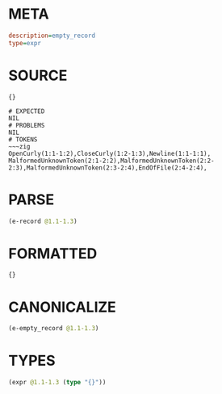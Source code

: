 # META
~~~ini
description=empty_record
type=expr
~~~
# SOURCE
~~~roc
{}
~~~
~~~
# EXPECTED
NIL
# PROBLEMS
NIL
# TOKENS
~~~zig
OpenCurly(1:1-1:2),CloseCurly(1:2-1:3),Newline(1:1-1:1),
MalformedUnknownToken(2:1-2:2),MalformedUnknownToken(2:2-2:3),MalformedUnknownToken(2:3-2:4),EndOfFile(2:4-2:4),
~~~
# PARSE
~~~clojure
(e-record @1.1-1.3)
~~~
# FORMATTED
~~~roc
{}
~~~
# CANONICALIZE
~~~clojure
(e-empty_record @1.1-1.3)
~~~
# TYPES
~~~clojure
(expr @1.1-1.3 (type "{}"))
~~~
